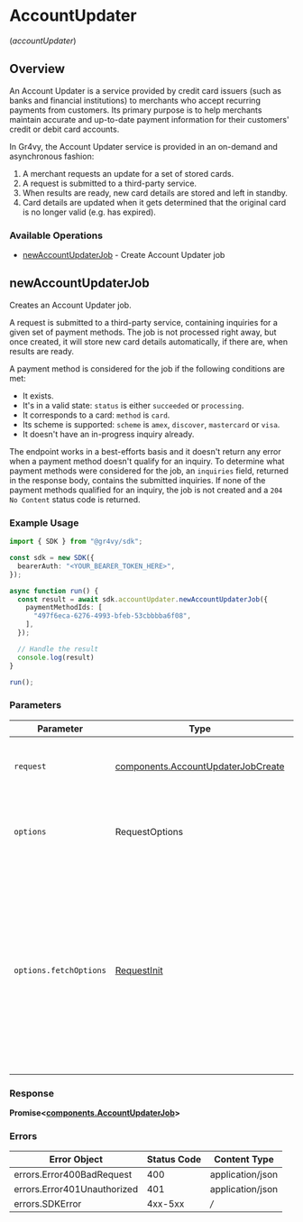 # AccountUpdater
(*accountUpdater*)

## Overview

An Account Updater is a service provided by credit card issuers
(such as banks and financial institutions) to merchants who accept
recurring payments from customers. Its primary purpose is to help
merchants maintain accurate and up-to-date payment information for
their customers' credit or debit card accounts.

In Gr4vy, the Account Updater service is provided in an on-demand
and asynchronous fashion:

1. A merchant requests an update for a set of stored cards.
2. A request is submitted to a third-party service.
3. When results are ready, new card details are stored and left in standby.
4. Card details are updated when it gets determined that the original card
   is no longer valid (e.g. has expired).

### Available Operations

* [newAccountUpdaterJob](#newaccountupdaterjob) - Create Account Updater job

## newAccountUpdaterJob

Creates an Account Updater job.

A request is submitted to a third-party service, containing inquiries for a given
set of payment methods. The job is not processed right away, but once created, it
will store new card details automatically, if there are, when results are ready.

A payment method is considered for the job if the following conditions are met:
* It exists.
* It's in a valid state: `status` is either `succeeded` or `processing`.
* It corresponds to a card: `method` is `card`.
* Its scheme is supported: `scheme` is `amex`, `discover`, `mastercard` or `visa`.
* It doesn't have an in-progress inquiry already.

The endpoint works in a best-efforts basis and it doesn't return any error when a payment
method doesn't qualify for an inquiry. To determine what payment methods were considered
for the job, an `inquiries` field, returned in the response body, contains the submitted
inquiries. If none of the payment methods qualified for an inquiry, the job is not created
and a `204 No Content` status code is returned.

### Example Usage

```typescript
import { SDK } from "@gr4vy/sdk";

const sdk = new SDK({
  bearerAuth: "<YOUR_BEARER_TOKEN_HERE>",
});

async function run() {
  const result = await sdk.accountUpdater.newAccountUpdaterJob({
    paymentMethodIds: [
      "497f6eca-6276-4993-bfeb-53cbbbba6f08",
    ],
  });

  // Handle the result
  console.log(result)
}

run();
```

### Parameters

| Parameter                                                                                                                                                                      | Type                                                                                                                                                                           | Required                                                                                                                                                                       | Description                                                                                                                                                                    |
| ------------------------------------------------------------------------------------------------------------------------------------------------------------------------------ | ------------------------------------------------------------------------------------------------------------------------------------------------------------------------------ | ------------------------------------------------------------------------------------------------------------------------------------------------------------------------------ | ------------------------------------------------------------------------------------------------------------------------------------------------------------------------------ |
| `request`                                                                                                                                                                      | [components.AccountUpdaterJobCreate](../../models/components/accountupdaterjobcreate.md)                                                                                       | :heavy_check_mark:                                                                                                                                                             | The request object to use for the request.                                                                                                                                     |
| `options`                                                                                                                                                                      | RequestOptions                                                                                                                                                                 | :heavy_minus_sign:                                                                                                                                                             | Used to set various options for making HTTP requests.                                                                                                                          |
| `options.fetchOptions`                                                                                                                                                         | [RequestInit](https://developer.mozilla.org/en-US/docs/Web/API/Request/Request#options)                                                                                        | :heavy_minus_sign:                                                                                                                                                             | Options that are passed to the underlying HTTP request. This can be used to inject extra headers for examples. All `Request` options, except `method` and `body`, are allowed. |


### Response

**Promise\<[components.AccountUpdaterJob](../../models/components/accountupdaterjob.md)\>**
### Errors

| Error Object                | Status Code                 | Content Type                |
| --------------------------- | --------------------------- | --------------------------- |
| errors.Error400BadRequest   | 400                         | application/json            |
| errors.Error401Unauthorized | 401                         | application/json            |
| errors.SDKError             | 4xx-5xx                     | */*                         |
